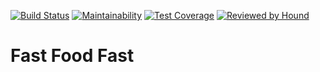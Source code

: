 [![Build Status](https://travis-ci.org/alexkayabula/Fast-Food-Fast-React.svg?branch=develop)](https://travis-ci.org/alexkayabula/Fast-Food-Fast-React)
[![Maintainability](https://api.codeclimate.com/v1/badges/1d7fb875a89e74fb1679/maintainability)](https://codeclimate.com/github/alexkayabula/Fast-Food-Fast-React/maintainability)
[![Test Coverage](https://api.codeclimate.com/v1/badges/1d7fb875a89e74fb1679/test_coverage)](https://codeclimate.com/github/alexkayabula/Fast-Food-Fast-React/test_coverage)
[![Reviewed by Hound](https://img.shields.io/badge/Reviewed_by-Hound-8E64B0.svg)](https://houndci.com)

# Fast Food Fast